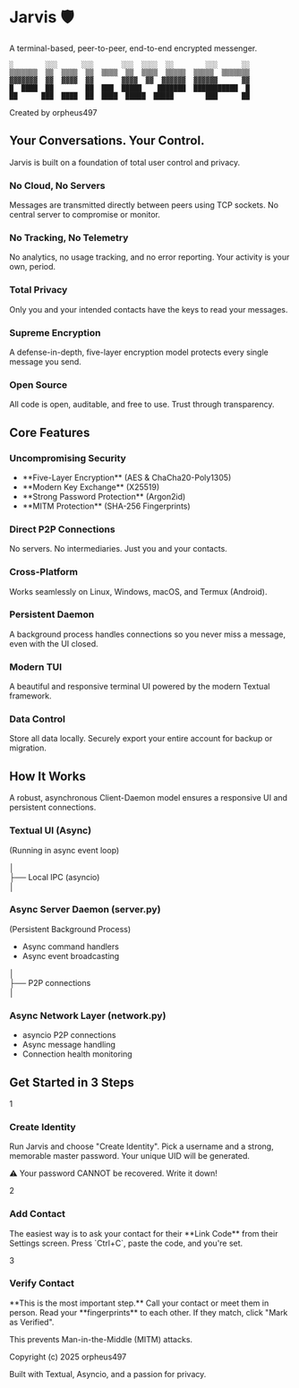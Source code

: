 Jarvis 🛡️
==========

A terminal-based, peer-to-peer, end-to-end encrypted messenger.

```
░        ░░░      ░░░       ░░░  ░░░░  ░░        ░░░      ░░
▒▒▒▒▒▒▒  ▒▒  ▒▒▒▒  ▒▒  ▒▒▒▒  ▒▒  ▒▒▒▒  ▒▒▒▒▒  ▒▒▒▒▒  ▒▒▒▒▒▒▒
▓▓▓▓▓▓▓  ▓▓  ▓▓▓▓  ▓▓       ▓▓▓▓  ▓▓  ▓▓▓▓▓▓  ▓▓▓▓▓▓      ▓▓
█  ████  ██        ██  ███  █████    ███████  ███████████  █
██      ███  ████  ██  ████  █████  █████        ███      ██
```


Created by orpheus497

Your Conversations. Your Control.
---------------------------------

Jarvis is built on a foundation of total user control and privacy.

### No Cloud, No Servers

Messages are transmitted directly between peers using TCP sockets. No central server to compromise or monitor.

### No Tracking, No Telemetry

No analytics, no usage tracking, and no error reporting. Your activity is your own, period.

### Total Privacy

Only you and your intended contacts have the keys to read your messages.

### Supreme Encryption

A defense-in-depth, five-layer encryption model protects every single message you send.

### Open Source

All code is open, auditable, and free to use. Trust through transparency.

Core Features
-------------

### Uncompromising Security

*   \*\*Five-Layer Encryption\*\* (AES & ChaCha20-Poly1305)
*   \*\*Modern Key Exchange\*\* (X25519)
*   \*\*Strong Password Protection\*\* (Argon2id)
*   \*\*MITM Protection\*\* (SHA-256 Fingerprints)

### Direct P2P Connections

No servers. No intermediaries. Just you and your contacts.

### Cross-Platform

Works seamlessly on Linux, Windows, macOS, and Termux (Android).

### Persistent Daemon

A background process handles connections so you never miss a message, even with the UI closed.

### Modern TUI

A beautiful and responsive terminal UI powered by the modern Textual framework.

### Data Control

Store all data locally. Securely export your entire account for backup or migration.

How It Works
------------

A robust, asynchronous Client-Daemon model ensures a responsive UI and persistent connections.

### Textual UI (Async)

(Running in async event loop)

│  
├── Local IPC (asyncio)  
│

### Async Server Daemon (server.py)

(Persistent Background Process)

*   Async command handlers
*   Async event broadcasting

│  
├── P2P connections  
│

### Async Network Layer (network.py)

*   asyncio P2P connections
*   Async message handling
*   Connection health monitoring

Get Started in 3 Steps
----------------------

1

### Create Identity

Run Jarvis and choose "Create Identity". Pick a username and a strong, memorable master password. Your unique UID will be generated.

⚠️ Your password CANNOT be recovered. Write it down!

2

### Add Contact

The easiest way is to ask your contact for their \*\*Link Code\*\* from their Settings screen. Press \`Ctrl+C\`, paste the code, and you're set.

3

### Verify Contact

\*\*This is the most important step.\*\* Call your contact or meet them in person. Read your \*\*fingerprints\*\* to each other. If they match, click "Mark as Verified".

This prevents Man-in-the-Middle (MITM) attacks.

Copyright (c) 2025 orpheus497

Built with Textual, Asyncio, and a passion for privacy.
